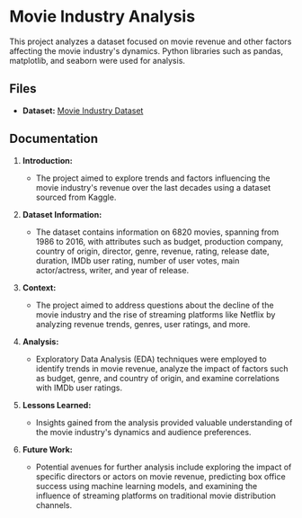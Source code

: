 # Movie Industry Analysis

This project analyzes a dataset focused on movie revenue and other factors affecting the movie industry's dynamics. Python libraries such as pandas, matplotlib, and seaborn were used for analysis.

## Files

- **Dataset:** [Movie Industry Dataset](./Movie_Industry_Analysis/movie-industry-dataset.csv)

## Documentation

1. **Introduction:**
   - The project aimed to explore trends and factors influencing the movie industry's revenue over the last decades using a dataset sourced from Kaggle.

2. **Dataset Information:**
   - The dataset contains information on 6820 movies, spanning from 1986 to 2016, with attributes such as budget, production company, country of origin, director, genre, revenue, rating, release date, duration, IMDb user rating, number of user votes, main actor/actress, writer, and year of release.

3. **Context:**
   - The project aimed to address questions about the decline of the movie industry and the rise of streaming platforms like Netflix by analyzing revenue trends, genres, user ratings, and more.

4. **Analysis:**
   - Exploratory Data Analysis (EDA) techniques were employed to identify trends in movie revenue, analyze the impact of factors such as budget, genre, and country of origin, and examine correlations with IMDb user ratings.

5. **Lessons Learned:**
   - Insights gained from the analysis provided valuable understanding of the movie industry's dynamics and audience preferences.

6. **Future Work:**
   - Potential avenues for further analysis include exploring the impact of specific directors or actors on movie revenue, predicting box office success using machine learning models, and examining the influence of streaming platforms on traditional movie distribution channels.
